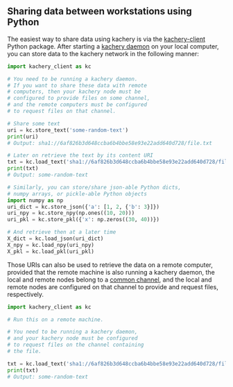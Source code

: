 ## Sharing data between workstations using Python

The easiest way to share data using kachery is via the [kachery-client](https://github.com/kacheryhub/kachery-client) Python package. After starting a [kachery daemon](https://github.com/kacheryhub/kachery-daemon) on your local computer, you can store data to the kachery network in the following manner:

```python
import kachery_client as kc

# You need to be running a kachery daemon.
# If you want to share these data with remote
# computers, then your kachery node must be
# configured to provide files on some channel,
# and the remote computers must be configured
# to request files on that channel.

# Share some text
uri = kc.store_text('some-random-text')
print(uri)
# Output: sha1://6af826b3d648ccba6b4bbe58e93e22add640d728/file.txt

# Later on retrieve the text by its content URI
txt = kc.load_text('sha1://6af826b3d648ccba6b4bbe58e93e22add640d728/file.txt')
print(txt)
# Output: some-random-text

# Similarly, you can store/share json-able Python dicts,
# numpy arrays, or pickle-able Python objects
import numpy as np
uri_dict = kc.store_json({'a': [1, 2, {'b': 3}]})
uri_npy = kc.store_npy(np.ones((10, 20)))
uri_pkl = kc.store_pkl({'x': np.zeros((30, 40))})

# And retrieve then at a later time
X_dict = kc.load_json(uri_dict)
X_npy = kc.load_npy(uri_npy)
X_pkl = kc.load_pkl(uri_pkl)
```

Those URIs can also be used to retrieve the data on a remote computer, provided that the remote machine is also running a kachery daemon, the local and remote nodes belong to a [common channel](./doc/channel.md), and the local and remote nodes are configured on that channel to provide and request files, respectively.

```python
import kachery_client as kc

# Run this on a remote machine.

# You need to be running a kachery daemon,
# and your kachery node must be configured
# to request files on the channel containing
# the file.

txt = kc.load_text('sha1://6af826b3d648ccba6b4bbe58e93e22add640d728/file.txt')
print(txt)
# Output: some-random-text
```


